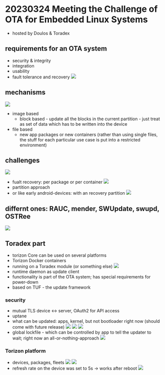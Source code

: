 # 20230324 Meeting the Challenge of OTA for Embedded Linux Systems

* hosted by Doulos & Toradex

## requirements for an OTA system
* security & integrity
* integration
* usability
* fault tolerance and recovery
![](img00.png)

## mechanisms
![](img01.png)
* image based
  * block based - update all the blocks in the current partition - just treat as set of data which has to be written into the device
* file based
  * new app packages or new containers (rather than using single files, the stuff for each particular use case is put into a restricted environment)

## challenges
![](img02.png)
* fualt recovery: per package or per container
![](img03.png)
* partition approach
* or like early android-devices: with an recovery partition
![](img04.png)

## differnt ones: RAUC, mender, SWUpdate, swupd, OSTRee
![](img05.png)

## Toradex part
* torizon Core can be used on several platforms
* Torizon Docker containers
* running on a Toradex module (or something else)
![](img06.png)
* runtime daemon as update client
* functionality is part of the OTA system; has special requirements for power-down
* based on TUF - the update framework
### security
* mutual TLS device <-> server, OAuth2 for API access
* uptane
* what can be updated: apps, kernel, but not bootloader right now (should come with future release)
![](img07.png)
![](img08.png)
![](img09.png)
* global lockfile - which can be controlled by app to tell the updater to wait; right now an all-or-nothing-approach
![](img10.png)
### Torizon platform
* devices, packages, fleets
![](img11.png)
![](img12.png)
* refresh rate on the device was set to 5s -> works after reboot
![](img13.png)
